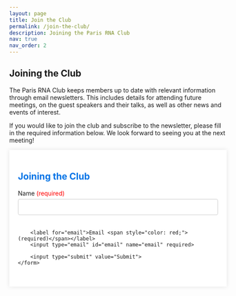 ```yaml
---
layout: page
title: Join the Club
permalink: /join-the-club/
description: Joining the Paris RNA Club
nav: true
nav_order: 2
---
```


## Joining the Club

The Paris RNA Club keeps members up to date with relevant information through email newsletters. This includes details for attending future meetings, on the guest speakers and their talks, as well as other news and events of interest.

If you would like to join the club and subscribe to the newsletter, please fill in the required information below. We look forward to seeing you at the next meeting!

<style>
    .join-club-form {
        max-width: 800px;
        margin: auto;
        overflow: hidden;
        padding: 20px;
        background: #fff;
        box-shadow: 0 0 10px rgba(0, 0, 0, 0.1);
    }
    .join-club-form h2 {
        color: #0073e6;
    }
    .join-club-form form {
        display: flex;
        flex-direction: column;
    }
    .join-club-form label {
        margin-bottom: 5px;
    }
    .join-club-form input[type="text"], .join-club-form input[type="email"] {
        padding: 10px;
        margin-bottom: 20px;
        border: 1px solid #ccc;
        border-radius: 4px;
    }
    .join-club-form input[type="submit"] {
        padding: 10px;
        border: none;
        border-radius: 4px;
        background: #0073e6;
        color: #fff;
        cursor: pointer;
        font-size: 16px;
    }
    .join-club-form input[type="submit"]:hover {
        background: #005bb5;
    }
</style>

<div class="join-club-form">
    <h2>Joining the Club</h2>
    <form action="/submit_form" method="post">
        <label for="name">Name <span style="color: red;">(required)</span></label>
        <input type="text" id="name" name="name" required>
        
        <label for="email">Email <span style="color: red;">(required)</span></label>
        <input type="email" id="email" name="email" required>
        
        <input type="submit" value="Submit">
    </form>
</div>
